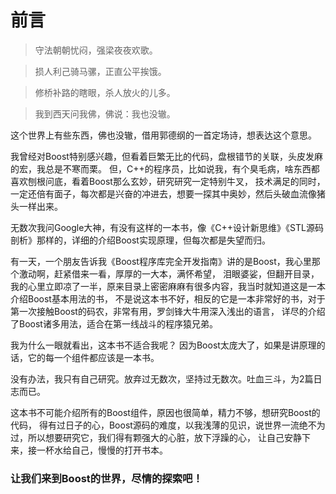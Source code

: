 # 前言


> 守法朝朝忧闷，强梁夜夜欢歌。

> 损人利己骑马骡，正直公平挨饿。

> 修桥补路的瞎眼，杀人放火的儿多。

> 我到西天问我佛，佛说：我也没辙。

这个世界上有些东西，佛也没辙，借用郭德纲的一首定场诗，想表达这个意思。

我曾经对Boost特别感兴趣，但看着巨繁无比的代码，盘根错节的关联，头皮发麻的宏，我总是不寒而栗。
但，C++的程序员，比如说我，有个臭毛病，啥东西都喜欢刨根问底，看着Boost那么玄妙，研究研究一定特别牛叉，
技术满足的同时，一定还倍有面子，每次都是兴奋的冲进去，想要一探其中奥妙，然后头破血流像猪头一样出来。

无数次我问Google大神，有没有这样的一本书，像《C++设计新思维》《STL源码剖析》那样的，详细的介绍Boost实现原理，但每次都是失望而归。

有一天，一个朋友告诉我《Boost程序库完全开发指南》讲的是Boost，我心里那个激动啊，赶紧借来一看，厚厚的一大本，满怀希望，
泪眼婆娑，但翻开目录，我的心里立即凉了一半，原来目录上密密麻麻有很多内容，我当时就知道这是一本介绍Boost基本用法的书，
不是说这本书不好，相反的它是一本非常好的书，对于第一次接触Boost的码农，非常有用，罗剑锋大牛用深入浅出的语言，
详尽的介绍了Boost诸多用法，适合在第一线战斗的程序猿兄弟。

我为什么一眼就看出，这本书不适合我呢？ 因为Boost太庞大了，如果是讲原理的话，它的每一个组件都应该是一本书。

没有办法，我只有自己研究。放弃过无数次，坚持过无数次。吐血三斗，为2篇日志而已。

这本书不可能介绍所有的Boost组件，原因也很简单，精力不够，想研究Boost的代码，
得有过日子的心，Boost源码的难度，以我浅薄的见识，说世界一流绝不为过，所以想要研究它，我们得有颗强大的心脏，放下浮躁的心，
让自己安静下来，接一杯水给自己，慢慢的打开书本。



### 让我们来到Boost的世界，尽情的探索吧！

